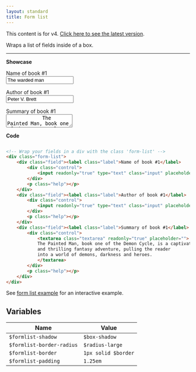 ```yaml
---
layout: standard
title: Form list
---
```


<div class="notification is-warning has-text-black">
    This content is for v4. <a href="/Fable.Form/index.html">Click here to see the latest version</a>.
</div>

Wraps a list of fields inside of a box.

---

<p>
<div class="has-text-centered">

**Showcase**

</div>
</p>

<div class="form-list">
    <div class="field"><label class="label">Name of book #1</label>
        <div class="control">
            <input readonly="true" type="text" class="input" placeholder="" value="The warded man">
        </div>
        <p class="help"></p>
    </div>
    <div class="field"><label class="label">Author of book #1</label>
        <div class="control">
            <input readonly="true" type="text" class="input" placeholder="" value="Peter V. Brett">
        </div>
        <p class="help"></p>
    </div>
    <div class="field"><label class="label">Summary of book #1</label>
        <div class="control">
            <textarea class="textarea" readonly="true" placeholder="">
            The Painted Man, book one of the Demon Cycle, is a captivating and thrilling fantasy adventure, pulling the reader into a world of demons, darkness and heroes.
            </textarea>
        </div>
        <p class="help"></p>
    </div>
</div>

<p>
<div class="has-text-centered">

**Code**

</div>
</p>


```html

<!-- Wrap your fields in a div with the class 'form-list' -->
<div class="form-list">
    <div class="field"><label class="label">Name of book #1</label>
        <div class="control">
            <input readonly="true" type="text" class="input" placeholder="" value="The warded man">
        </div>
        <p class="help"></p>
    </div>
    <div class="field"><label class="label">Author of book #1</label>
        <div class="control">
            <input readonly="true" type="text" class="input" placeholder="" value="Peter V. Brett">
        </div>
        <p class="help"></p>
    </div>
    <div class="field"><label class="label">Summary of book #1</label>
        <div class="control">
            <textarea class="textarea" readonly="true" placeholder="">
            The Painted Man, book one of the Demon Cycle, is a captivating
            and thrilling fantasy adventure, pulling the reader
            into a world of demons, darkness and heroes.
            </textarea>
        </div>
        <p class="help"></p>
    </div>
</div>
```


See [form list example](/Fable.Form/examples/index.html#form-list) for an interactive example.

## Variables

<table class="table is-striped">
    <thead>
        <tr>
            <th>Name</th>
            <th>Value</th>
        </tr>
    </thead>
    <tbody>
        <tr>
            <td><code>$formlist-shadow</code></td>
            <td><code>$box-shadow</td></code>
        </tr>
        <tr>
            <td><code>$formlist-border-radius</code></td>
            <td><code>$radius-large</td></code>
        </tr>
        <tr>
            <td><code>$formlist-border</code></td>
            <td><code>1px solid $border</td></code>
        </tr>
        <tr>
            <td><code>$formlist-padding</code></td>
            <td><code>1.25em</td></code>
        </tr>
    </tbody>
</table>
